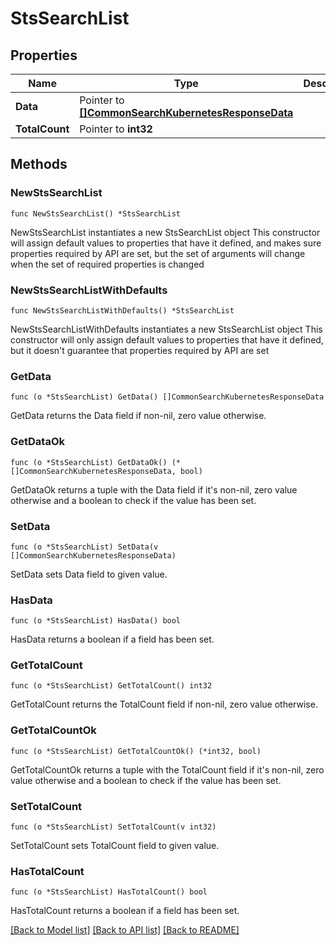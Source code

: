 # StsSearchList

## Properties

Name | Type | Description | Notes
------------ | ------------- | ------------- | -------------
**Data** | Pointer to [**[]CommonSearchKubernetesResponseData**](CommonSearchKubernetesResponseData.md) |  | [optional] 
**TotalCount** | Pointer to **int32** |  | [optional] 

## Methods

### NewStsSearchList

`func NewStsSearchList() *StsSearchList`

NewStsSearchList instantiates a new StsSearchList object
This constructor will assign default values to properties that have it defined,
and makes sure properties required by API are set, but the set of arguments
will change when the set of required properties is changed

### NewStsSearchListWithDefaults

`func NewStsSearchListWithDefaults() *StsSearchList`

NewStsSearchListWithDefaults instantiates a new StsSearchList object
This constructor will only assign default values to properties that have it defined,
but it doesn't guarantee that properties required by API are set

### GetData

`func (o *StsSearchList) GetData() []CommonSearchKubernetesResponseData`

GetData returns the Data field if non-nil, zero value otherwise.

### GetDataOk

`func (o *StsSearchList) GetDataOk() (*[]CommonSearchKubernetesResponseData, bool)`

GetDataOk returns a tuple with the Data field if it's non-nil, zero value otherwise
and a boolean to check if the value has been set.

### SetData

`func (o *StsSearchList) SetData(v []CommonSearchKubernetesResponseData)`

SetData sets Data field to given value.

### HasData

`func (o *StsSearchList) HasData() bool`

HasData returns a boolean if a field has been set.

### GetTotalCount

`func (o *StsSearchList) GetTotalCount() int32`

GetTotalCount returns the TotalCount field if non-nil, zero value otherwise.

### GetTotalCountOk

`func (o *StsSearchList) GetTotalCountOk() (*int32, bool)`

GetTotalCountOk returns a tuple with the TotalCount field if it's non-nil, zero value otherwise
and a boolean to check if the value has been set.

### SetTotalCount

`func (o *StsSearchList) SetTotalCount(v int32)`

SetTotalCount sets TotalCount field to given value.

### HasTotalCount

`func (o *StsSearchList) HasTotalCount() bool`

HasTotalCount returns a boolean if a field has been set.


[[Back to Model list]](../README.md#documentation-for-models) [[Back to API list]](../README.md#documentation-for-api-endpoints) [[Back to README]](../README.md)


